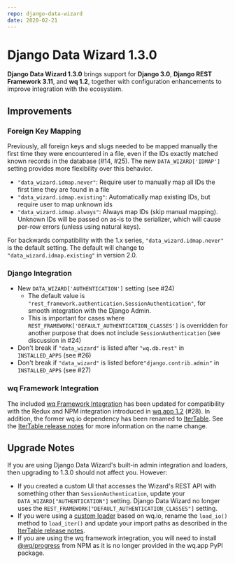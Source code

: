```yaml
---
repo: django-data-wizard
date: 2020-02-21
---
```


# Django Data Wizard 1.3.0

**Django Data Wizard 1.3.0** brings support for **Django 3.0**, **Django REST Framework 3.11**, and **wq 1.2**, together with configuration enhancements to improve integration with the ecosystem.

## Improvements

### Foreign Key Mapping

Previously, all foreign keys and slugs needed to be mapped manually the first time they were encountered in a file, even if the IDs exactly matched known records in the database (#14, #25).  The new `DATA_WIZARD['IDMAP']` setting provides more flexibility over this behavior.

  * `"data_wizard.idmap.never"`: Require user to manually map all IDs the first time they are found in a file
  * `"data_wizard.idmap.existing"`: Automatically map existing IDs, but require user to map unknown ids
  * `"data_wizard.idmap.always"`: Always map IDs (skip manual mapping).  Unknown IDs will be passed on as-is to the serializer, which will cause per-row errors (unless using natural keys).

For backwards compatibility with the 1.x series, `"data_wizard.idmap.never"` is the default setting.  The default will change to `"data_wizard.idmap.existing"` in version 2.0.

### Django Integration

 * New `DATA_WIZARD['AUTHENTICATION']` setting (see #24)
     * The default value is `"rest_framework.authentication.SessionAuthentication"`, for smooth integration with the Django Admin.
     * This is important for cases where `REST_FRAMEWORK['DEFAULT_AUTHENTICATION_CLASSES']` is overridden for another purpose that does not include `SessionAuthentication` (see discussion in #24)
 * Don't break if `"data_wizard"` is listed after `"wq.db.rest"` in `INSTALLED_APPS` (see #26)
 * Don't break if `"data_wizard"` is listed before`"django.contrib.admin"` in `INSTALLED_APPS` (see #27)

### wq Framework Integration

The included [wq Framework Integration](https://github.com/wq/django-data-wizard#wq-framework-integration) has been updated for compatibility with the Redux and NPM integration introduced in [wq.app 1.2](https://wq.io/releases/wq.app-1.2.0) (#28).  In addition, the former wq.io dependency has been renamed to [IterTable](https://github.com/wq/itertable).  See the [IterTable release notes] for more information on the name change.

## Upgrade Notes

If you are using Django Data Wizard's built-in admin integration and loaders, then upgrading to 1.3.0 should not affect you.  However:

 * If you created a custom UI that accesses the Wizard's REST API with something other than `SessionAuthentication`, update your `DATA_WIZARD["AUTHENTICATION"]` setting.  Django Data Wizard no longer uses the `REST_FRAMEWORK["DEFAULT_AUTHENTICATION_CLASSES"]` setting.
 * If you were using a [custom loader](https://github.com/wq/django-data-wizard#custom-loader) based on wq.io, rename the `load_io()` method to `load_iter()` and update your import paths as described in the [IterTable release notes].
 * If you are using the wq framework integration, you will need to install [@wq/progress](https://github.com/wq/django-data-wizard/tree/master/packages/progress) from NPM as it is no longer provided in the wq.app PyPI package.

[IterTable release notes]: ./itertable-2.0.0b1.md
